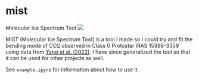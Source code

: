 # mist
Molecular Ice Spectrum Tool
![](IMG_3167.PNG)

MIST (Molecular Ice Spectrum Tool) is a tool I made so I could try and fit the bending mode of CO2 observed in Class 0 Protostar IRAS 15398-3359 using data from [Yang et al. (2022)](https://ui.adsabs.harvard.edu/abs/2022ApJ...941L..13Y/abstract). I have since generalized the tool so that it can be used for other projects as well.

See `example.ipynb` for information about how to use it.
